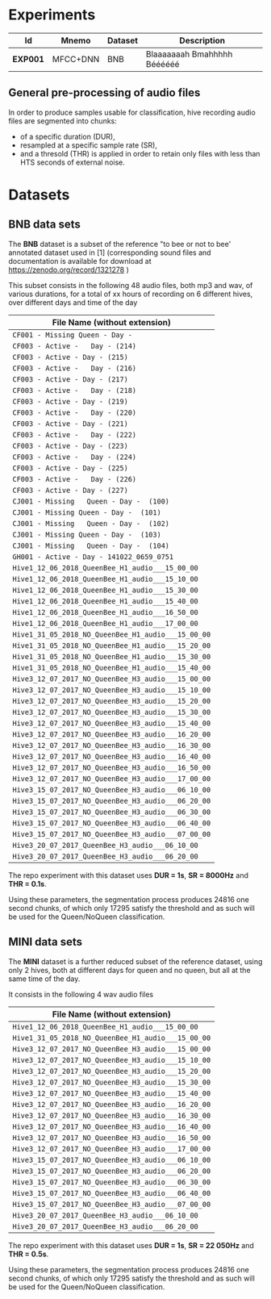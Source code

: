 # Experiments

| Id | Mnemo | Dataset| Description |
|---|---|---|---|
|**EXP001**|MFCC+DNN| BNB | Blaaaaaaah Bmahhhhh Béééééé|



## General pre-processing of audio files
In order to produce samples usable for classification, hive recording audio files are segmented into chunks:
- of a specific duration (DUR), 
- resampled at a specific sample rate (SR), 
- and a thresold (THR) is applied in order to retain only files with less than HTS seconds of external noise.




# Datasets
## BNB data sets
The **BNB** dataset is a subset of the reference "to bee or not to bee' annotated dataset used in [1] (corresponding sound files and documentation is available for download at https://zenodo.org/record/1321278 )

This subset consists in the following 48 audio files, both mp3 and wav, of various durations, for a total of xx hours of recording on 6 different hives, over different days and time of the day

| File Name  (without extension)|
| --- |
| `CF001 - Missing Queen - Day -` |
| `CF003 - Active -   Day - (214)` |
| `CF003 - Active - Day - (215)` |
| `CF003 - Active -   Day - (216)` |
| `CF003 - Active - Day - (217)` |
| `CF003 - Active -   Day - (218)` |
| `CF003 - Active - Day - (219)` |
| `CF003 - Active -   Day - (220)` |
| `CF003 - Active - Day - (221)` |
| `CF003 - Active -   Day - (222)` |
| `CF003 - Active - Day - (223)` |
| `CF003 - Active -   Day - (224)` |
| `CF003 - Active - Day - (225)` |
| `CF003 - Active -   Day - (226)` |
| `CF003 - Active - Day - (227)` |
| `CJ001 - Missing   Queen - Day -  (100)` |
| `CJ001 - Missing Queen - Day -  (101)` |
| `CJ001 - Missing   Queen - Day -  (102)` |
| `CJ001 - Missing Queen - Day -  (103)` |
| `CJ001 - Missing   Queen - Day -  (104)` |
| `GH001 - Active - Day - 141022_0659_0751` |
| `Hive1_12_06_2018_QueenBee_H1_audio___15_00_00` |
| `Hive1_12_06_2018_QueenBee_H1_audio___15_10_00` |
| `Hive1_12_06_2018_QueenBee_H1_audio___15_30_00` |
| `Hive1_12_06_2018_QueenBee_H1_audio___15_40_00` |
| `Hive1_12_06_2018_QueenBee_H1_audio___16_50_00` |
| `Hive1_12_06_2018_QueenBee_H1_audio___17_00_00` |
| `Hive1_31_05_2018_NO_QueenBee_H1_audio___15_00_00` |
| `Hive1_31_05_2018_NO_QueenBee_H1_audio___15_20_00` |
| `Hive1_31_05_2018_NO_QueenBee_H1_audio___15_30_00` |
| `Hive1_31_05_2018_NO_QueenBee_H1_audio___15_40_00` |
| `Hive3_12_07_2017_NO_QueenBee_H3_audio___15_00_00` |
| `Hive3_12_07_2017_NO_QueenBee_H3_audio___15_10_00` |
| `Hive3_12_07_2017_NO_QueenBee_H3_audio___15_20_00` |
| `Hive3_12_07_2017_NO_QueenBee_H3_audio___15_30_00` |
| `Hive3_12_07_2017_NO_QueenBee_H3_audio___15_40_00` |
| `Hive3_12_07_2017_NO_QueenBee_H3_audio___16_20_00` |
| `Hive3_12_07_2017_NO_QueenBee_H3_audio___16_30_00` |
| `Hive3_12_07_2017_NO_QueenBee_H3_audio___16_40_00` |
| `Hive3_12_07_2017_NO_QueenBee_H3_audio___16_50_00` |
| `Hive3_12_07_2017_NO_QueenBee_H3_audio___17_00_00` |
| `Hive3_15_07_2017_NO_QueenBee_H3_audio___06_10_00` |
| `Hive3_15_07_2017_NO_QueenBee_H3_audio___06_20_00` |
| `Hive3_15_07_2017_NO_QueenBee_H3_audio___06_30_00` |
| `Hive3_15_07_2017_NO_QueenBee_H3_audio___06_40_00` |
| `Hive3_15_07_2017_NO_QueenBee_H3_audio___07_00_00` |
| `Hive3_20_07_2017_QueenBee_H3_audio___06_10_00` |
| `Hive3_20_07_2017_QueenBee_H3_audio___06_20_00` |


The repo experiment with this dataset uses **DUR = 1s**, **SR = 8000Hz** and **THR = 0.1s**.

Using these parameters, the segmentation process produces 24816 one second chunks, of which only 17295 satisfy the threshold and as such will be used for the Queen/NoQueen classification.


## MINI data sets

The **MINI** dataset is a further reduced subset of the reference dataset, using only 2 hives, both at different days for queen and no queen, but all at the same time of the day.

It consists in the following 4 wav audio files

| File Name  (without extension)|
|-|
| `Hive1_12_06_2018_QueenBee_H1_audio___15_00_00` |
| `Hive1_31_05_2018_NO_QueenBee_H1_audio___15_00_00` |
| `Hive3_12_07_2017_NO_QueenBee_H3_audio___15_00_00` |
| `Hive3_12_07_2017_NO_QueenBee_H3_audio___15_10_00` |
| `Hive3_12_07_2017_NO_QueenBee_H3_audio___15_20_00` |
| `Hive3_12_07_2017_NO_QueenBee_H3_audio___15_30_00` |
| `Hive3_12_07_2017_NO_QueenBee_H3_audio___15_40_00` |
| `Hive3_12_07_2017_NO_QueenBee_H3_audio___16_20_00` |
| `Hive3_12_07_2017_NO_QueenBee_H3_audio___16_30_00` |
| `Hive3_12_07_2017_NO_QueenBee_H3_audio___16_40_00` |
| `Hive3_12_07_2017_NO_QueenBee_H3_audio___16_50_00` |
| `Hive3_12_07_2017_NO_QueenBee_H3_audio___17_00_00` |
| `Hive3_15_07_2017_NO_QueenBee_H3_audio___06_10_00` |
| `Hive3_15_07_2017_NO_QueenBee_H3_audio___06_20_00` |
| `Hive3_15_07_2017_NO_QueenBee_H3_audio___06_30_00` |
| `Hive3_15_07_2017_NO_QueenBee_H3_audio___06_40_00` |
| `Hive3_15_07_2017_NO_QueenBee_H3_audio___07_00_00` |
| `Hive3_20_07_2017_QueenBee_H3_audio___06_10_00` |
| `Hive3_20_07_2017_QueenBee_H3_audio___06_20_00` |


The repo experiment with this dataset uses **DUR = 1s**, **SR = 22 050Hz** and **THR = 0.5s**.

Using these parameters, the segmentation process produces 24816 one second chunks, of which only 17295 satisfy the threshold and as such will be used for the Queen/NoQueen classification.
